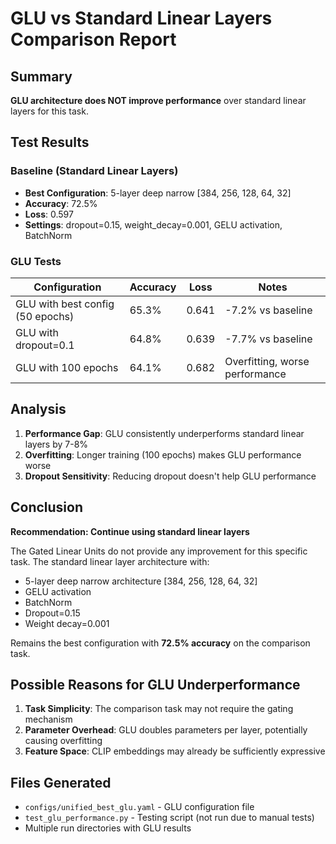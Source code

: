 # GLU vs Standard Linear Layers Comparison Report

## Summary
**GLU architecture does NOT improve performance** over standard linear layers for this task.

## Test Results

### Baseline (Standard Linear Layers)
- **Best Configuration**: 5-layer deep narrow [384, 256, 128, 64, 32]
- **Accuracy**: 72.5%
- **Loss**: 0.597
- **Settings**: dropout=0.15, weight_decay=0.001, GELU activation, BatchNorm

### GLU Tests

| Configuration | Accuracy | Loss | Notes |
|--------------|----------|------|-------|
| GLU with best config (50 epochs) | 65.3% | 0.641 | -7.2% vs baseline |
| GLU with dropout=0.1 | 64.8% | 0.639 | -7.7% vs baseline |
| GLU with 100 epochs | 64.1% | 0.682 | Overfitting, worse performance |

## Analysis

1. **Performance Gap**: GLU consistently underperforms standard linear layers by 7-8%
2. **Overfitting**: Longer training (100 epochs) makes GLU performance worse
3. **Dropout Sensitivity**: Reducing dropout doesn't help GLU performance

## Conclusion

**Recommendation: Continue using standard linear layers**

The Gated Linear Units do not provide any improvement for this specific task. The standard linear layer architecture with:
- 5-layer deep narrow architecture [384, 256, 128, 64, 32]
- GELU activation
- BatchNorm
- Dropout=0.15
- Weight decay=0.001

Remains the best configuration with **72.5% accuracy** on the comparison task.

## Possible Reasons for GLU Underperformance

1. **Task Simplicity**: The comparison task may not require the gating mechanism
2. **Parameter Overhead**: GLU doubles parameters per layer, potentially causing overfitting
3. **Feature Space**: CLIP embeddings may already be sufficiently expressive

## Files Generated
- `configs/unified_best_glu.yaml` - GLU configuration file
- `test_glu_performance.py` - Testing script (not run due to manual tests)
- Multiple run directories with GLU results
